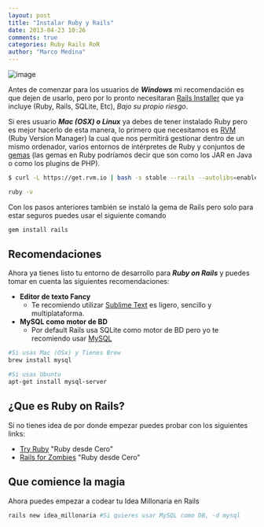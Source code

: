 ```yaml
---
layout: post
title: "Instalar Ruby y Rails"
date: 2013-04-23 10:26
comments: true
categories: Ruby Rails RoR
author: "Marco Medina"
---
```


![image](http://1.bp.blogspot.com/-20zATidMWZw/T9MIcbm1SpI/AAAAAAAACmo/pnnZs2Ed3Tg/s1600/rubyrails.jpg)

Antes de comenzar para los usuarios de ***Windows*** mi recomendación es que dejen de usarlo, pero por lo pronto necesitaran [Rails Installer](http://railsinstaller.org/) que ya incluye (Ruby, Rails, SQLite, Etc), *Bajo su propio riesgo*.

Si eres usuario ***Mac (OSX) o Linux*** ya debes de tener instalado Ruby pero es mejor hacerlo de esta manera, lo primero que necesitamos es [RVM](https://rvm.io/) (Ruby Version Manager) la cual que nos permitirá gestionar dentro de un mismo ordenador, varios entornos de intérpretes de Ruby y conjuntos de [gemas](http://rubygems.org/) (las gemas en Ruby podríamos decir que son como los JAR en Java o como los plugins de PHP).

<!-- more -->

```bash Puedes seleccionar la versión de Ruby que deseas instalar en este caso la última estable
$ curl -L https://get.rvm.io | bash -s stable --rails --autolibs=enabled # Or, --ruby=1.9.3
```

```bash Verifica que versión de Ruby tienes instalada
ruby -v
```

Con los pasos anteriores también se instaló la gema de Rails pero solo para estar seguros puedes usar el siguiente comando

```bash Instalar gema de Rails
gem install rails
```

Recomendaciones
------------

Ahora ya tienes listo tu entorno de desarrollo para ***Ruby on Rails*** y puedes tomar en cuenta las siguientes recomendaciones:

- **Editor de texto Fancy**
  - Te recomiendo utilizar [Sublime Text](http://www.sublimetext.com/2) es ligero, sencillo y multiplataforma.
- **MySQL como motor de BD**
  - Por default Rails usa SQLite como motor de BD pero yo te recomiendo usar [MySQL](http://dev.mysql.com/downloads/)
```bash Instalar MySQL
#Si usas Mac (OSx) y Tienes Brew
brew install mysql

#Si usas Ubuntu
apt-get install mysql-server
```
¿Que es Ruby on Rails?
----------

Si no tienes idea de por donde empezar puedes probar con los siguientes links:

  - [Try Ruby](http://tryruby.org) "Ruby desde Cero"
  - [Rails for Zombies](http://railsforzombies.org/) "Ruby desde Cero"

Que comience la magia
---

Ahora puedes empezar a codear tu Idea Millonaria en Rails

```bash Crea un nuevo proyecto en Rails
rails new idea_millonaria #Si quieres usar MySQL como DB, -d mysql
```